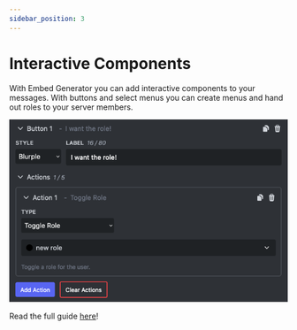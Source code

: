 ```yaml
---
sidebar_position: 3
---
```


# Interactive Components

With Embed Generator you can add interactive components to your messages. With buttons and select menus you can create menus and hand out roles to your server members.

![Save Messages Feature Preview](./interactive-components-feature.png)

Read the full guide [here](../guides/interactive-components)!
